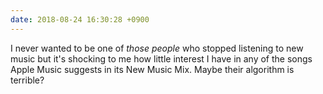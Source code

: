 ```yaml
---
date: 2018-08-24 16:30:28 +0900
---
```

I never wanted to be one of _those people_ who stopped listening to new music but it's shocking to me how little interest I have in any of the songs Apple Music suggests in its New Music Mix. Maybe their algorithm is terrible?
